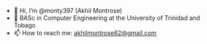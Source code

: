 - 👋 Hi, I’m @monty397 (Akhil Montrose)
- 🌱 BASc in Computer Engineering at the University of Trinidad and Tobago
- 📫 How to reach me: akhilmontrose62@gmail.com
